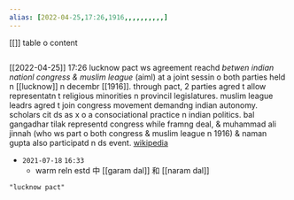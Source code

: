 ```yaml
---
alias: [2022-04-25,17:26,1916,,,,,,,,,,]
---
```

[[]]
table o content
```toc
```

[[2022-04-25]] 17:26
lucknow pact ws agreement reachd *betwen indian nationl congress & muslim league* (aiml) at a joint sessin o both parties held n [[lucknow]] n decembr [[1916]]. through pact, 2 parties agred t allow representatn t religious minorities n provincil legislatures. muslim league leadrs agred t join congress movement demandng indian autonomy. scholars cit ds as x o a consociational practice n indian politics. bal gangadhar tilak representd congress while framng deal, & muhammad ali jinnah (who ws part o both congress & muslim league n 1916) & naman gupta also participatd n ds event.
[wikipedia](https://en.wikipedia.org/wiki/lucknow%20pact)
- `2021-07-18` `16:33`
	- warm reln estd 中 [[garam dal]] 和 [[naram dal]]
```query
"lucknow pact"
```